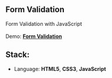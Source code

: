 ## Form Validation

Form Validation with JavaScript<br>
<br>
Demo: **[Form Validation](https://dejanv91.github.io/34-Form-Validation/index.html)**

## Stack:
* Language: **HTML5**, **CSS3**, **JavaScript**
